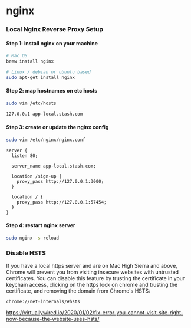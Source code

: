 # nginx

### Local Nginx Reverse Proxy Setup

#### Step 1: install nginx on your machine

```sh
# Mac OS
brew install nginx
```

```sh
# Linux / debian or ubuntu based
sudo apt-get install nginx
```

#### Step 2: map hostnames on etc hosts

```sh
sudo vim /etc/hosts
```

```sh
127.0.0.1 app-local.stash.com
```


#### Step 3: create or update the nginx config

```sh
sudo vim /etc/nginx/nginx.conf
```

```nginx
server {
  listen 80;

  server_name app-local.stash.com;

  location /sign-up {
    proxy_pass http://127.0.0.1:3000;
  }

  location / {
    proxy_pass http://127.0.0.1:57454;
  }
}
```

#### Step 4: restart nginx server

```sh
sudo nginx -s reload
```

### Disable HSTS
If you have a local https server and are on Mac High Sierra and above, Chrome will prevent you from visiting insecure websites with untrusted certificates.
You can disable this feature by trusting the certificate in your keychain access, clicking on the https lock on chrome and trusting the certificate, and removing the domain from Chrome's HSTS:
```
chrome://net-internals/#hsts
```

https://virtuallywired.io/2020/01/02/fix-error-you-cannot-visit-site-right-now-because-the-website-uses-hsts/

